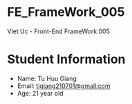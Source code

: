 # FE_FrameWork_005
Viet Uc - Front-End FrameWork 005

# Student Information
* Name: Tu Huu Giang
* Email: tigiang210701@gmail.com
* Age: 21 year old